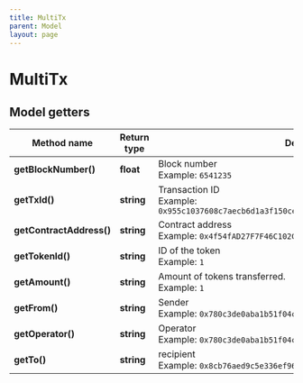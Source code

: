 ```yaml
---
title: MultiTx
parent: Model
layout: page
---
```


# MultiTx

## Model getters

Method name | Return type | Description | Notes
------------ | ------------- | ------------- | -------------
**getBlockNumber()** | **float** | Block number <br>Example: `6541235` |
**getTxId()** | **string** | Transaction ID <br>Example: `0x955c1037608c7aecb6d1a3f150ce7d0a80536bcabb0deb69d62f55292cc4c372` |
**getContractAddress()** | **string** | Contract address <br>Example: `0x4f54fAD27F7F46C102Cd49b8E75C5593397cd9c3` |
**getTokenId()** | **string** | ID of the token <br>Example: `1` |
**getAmount()** | **string** | Amount of tokens transferred. <br>Example: `1` |
**getFrom()** | **string** | Sender <br>Example: `0x780c3de0aba1b51f04cfe8a5d9d277d4ad032b8d` |
**getOperator()** | **string** | Operator <br>Example: `0x780c3de0aba1b51f04cfe8a5d9d277d4ad032b8d` |
**getTo()** | **string** | recipient <br>Example: `0x8cb76aed9c5e336ef961265c6079c14e9cd3d2ea` |

